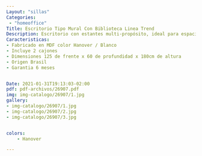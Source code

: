 ```yaml
---
Layout: "sillas"
Categories:
 - "homeoffice"
Title: Escritorio Tipo Mural Con Biblioteca Linea Trend
Description: Escritorio con estantes multi-propósito, ideal para espacios reducidos,inspirado en diseño Escandinavo.
Caracteristicas: 
- Fabricado en MDF color Hanover / Blanco
- Incluye 2 cajones
- Dimensiones 125 de frente x 60 de profundidad x 180cm de altura
- Origen Brasil 
- Garantia 6 meses


Date: 2021-01-31T19:13:03-02:00
pdf: pdf-archivos/26907.pdf
img: img-catalogo/26907/1.jpg
gallery: 
- img-catalogo/26907/1.jpg
- img-catalogo/26907/2.jpg
- img-catalogo/26907/3.jpg


colors:
    - Hanover 

---
```

